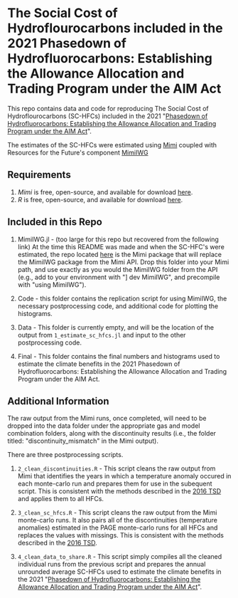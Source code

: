 # The Social Cost of Hydroflourocarbons included in the 2021 Phasedown of Hydrofluorocarbons: Establishing the Allowance Allocation and Trading Program under the AIM Act


This repo contains data and code for reproducing The Social Cost of Hydroflourocarbons  (SC-HFCs) included in the 2021 
"[Phasedown of Hydrofluorocarbons: Establishing the Allowance Allocation and Trading Program under the AIM Act](https://www.epa.gov/climate-hfcs-reduction/proposed-rule-phasedown-hydrofluorocarbons-establishing-allowance-allocation)". 

The estimates of the SC-HFCs were estimated using [Mimi](https://www.mimiframework.org/) coupled with Resources for the Future's component [MimiIWG](https://www.rff.org/publications/data-tools/social-cost-of-carbon-computing-platform-models-from-the-iwg/) 

## Requirements

1. *Mimi* is free, open-source, and available for download [here](https://www.mimiframework.org/).
2. *R* is free, open-source, and available for download [here](https://www.r-project.org/).

## Included in this Repo

1. MimiIWG.jl - (too large for this repo but recovered from the following link) At the time this README was made and when the SC-HFC's were estimated, the repo located [here](https://github.com/bryanparthum/MimiIWG.jl/tree/HFC-implementation) is the Mimi package that will replace the MimiIWG package from the Mimi API. Drop this folder into your Mimi path, and use exactly as you would the MimiIWG folder
from the API (e.g., add to your environment with "] dev MimiIWG", and precompile with "using MimiIWG"). 

2. Code - this folder contains the replication script for using MimiIWG, the necessary postprocessing code, and additional code for plotting the histograms. 

3. Data - This folder is currently empty, and will be the location of the output from `1_estimate_sc_hfcs.jl` and input to the other postprocessing code. 

4. Final - This folder contains the final numbers and histograms used to estimate the climate benefits in the 2021 Phasedown of Hydrofluorocarbons: Establishing the Allowance Allocation and Trading Program under the AIM Act. 

## Additional Information

The raw output from the Mimi runs, once completed, will need to be dropped into the data folder under the appropriate gas and model combination folders, along with the discontinuity
results (i.e., the folder titled: "discontinuity_mismatch" in the Mimi output).

There are three postprocessing scripts.

1. `2_clean_discontinuities.R` - This script cleans the raw output from Mimi that identifies the years in which a temperature anomaly occured in each monte-carlo run 
and prepares them for use in the subequent script. This is consistent with the methods described in the 
[2016 TSD](https://www.epa.gov/sites/default/files/2016-12/documents/addendum_to_sc-ghg_tsd_august_2016.pdf) and applies them to all HFCs.

2. `3_clean_sc_hfcs.R` - This script cleans the raw output from the Mimi monte-carlo runs. It also pairs all of the discontinuities (temperature anomalies) estimated 
in the PAGE monte-carlo runs for all HFCs and replaces the values with missings. This is consistent with the methods described in the 
[2016 TSD](https://www.epa.gov/sites/default/files/2016-12/documents/addendum_to_sc-ghg_tsd_august_2016.pdf).

3. `4_clean_data_to_share.R` - This script simply compiles all the cleaned individual runs from the previous script and prepares the annual unrounded average SC-HFCs used to estimate the climate benefits in the 2021 "[Phasedown of Hydrofluorocarbons: Establishing the Allowance Allocation and Trading Program under the AIM Act](https://www.epa.gov/climate-hfcs-reduction/proposed-rule-phasedown-hydrofluorocarbons-establishing-allowance-allocation)". 
